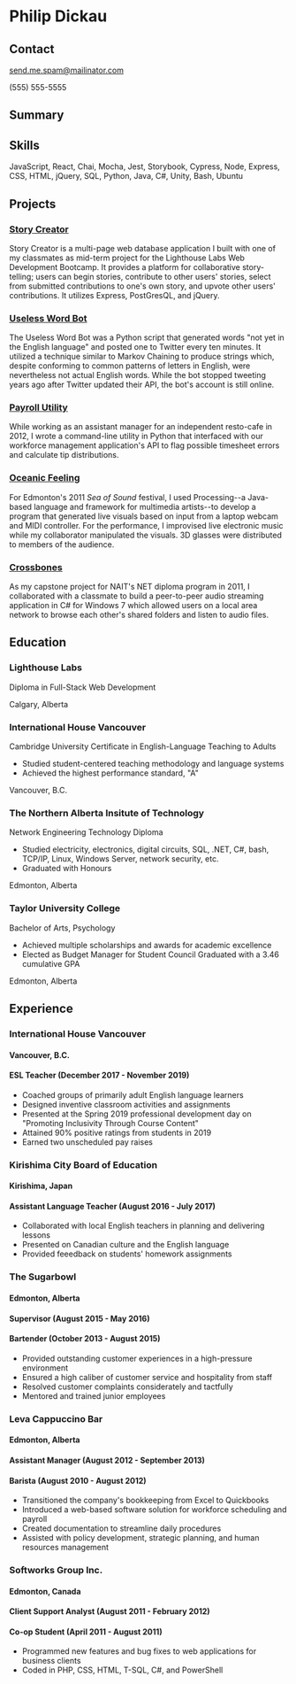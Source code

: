 # Philip Dickau
## Contact
send.me.spam@mailinator.com

(555) 555-5555

## Summary

## Skills
JavaScript, React, Chai, Mocha, Jest, Storybook, Cypress, Node, Express, CSS, HTML, jQuery, SQL, Python, Java, C#, Unity, Bash, Ubuntu

## Projects
### [Story Creator](https://github.com/philipd/story-creator)

Story Creator is a multi-page web database application I built with one of my classmates as mid-term project for the Lighthouse Labs Web Development Bootcamp. It provides a platform for collaborative story-telling; users can begin stories, contribute to other users' stories, select from submitted contributions to one's own story, and upvote other users' contributions. It utilizes Express, PostGresQL, and jQuery.

### [Useless Word Bot](https://twitter.com/uselesswordbot)

The Useless Word Bot was a Python script that generated words "not yet in the English language" and posted one to Twitter every ten minutes. It utilized a technique similar to Markov Chaining to produce strings which, despite conforming to common patterns of letters in English, were nevertheless not actual English words. While the bot stopped tweeting years ago after Twitter updated their API, the bot's account is still online.

### [Payroll Utility](https://github.com/philipd/payroll-utility)

While working as an assistant manager for an independent resto-cafe in 2012, I wrote a command-line utility in Python that interfaced with our workforce management application's API to flag possible timesheet errors and calculate tip distributions.

### [Oceanic Feeling](https://github.com/philipd/oceanic-feeling)

For Edmonton's 2011 *Sea of Sound* festival, I used Processing--a Java-based language and framework for multimedia artists--to develop a program that generated live visuals based on input from a laptop webcam and MIDI controller. For the performance, I improvised live electronic music while my collaborator manipulated the visuals. 3D glasses were distributed to members of the audience.

### [Crossbones](https://github.com/philipd/crossbones)

As my capstone project for NAIT's NET diploma program in 2011, I collaborated with a classmate to build a peer-to-peer audio streaming application in C# for Windows 7 which allowed users on a local area network to browse each other's shared folders and listen to audio files.

## Education
### Lighthouse Labs
Diploma in Full-Stack Web Development

Calgary, Alberta

### International House Vancouver
Cambridge University Certificate in English-Language Teaching to Adults
- Studied student-centered teaching methodology and language systems
- Achieved the highest performance standard, "A"

Vancouver, B.C.

### The Northern Alberta Insitute of Technology
Network Engineering Technology Diploma
- Studied electricity, electronics, digital circuits, SQL, .NET, C#, bash, TCP/IP, Linux, Windows Server, network security, etc.
- Graduated with Honours

Edmonton, Alberta

### Taylor University College
Bachelor of Arts, Psychology
- Achieved multiple scholarships and awards for academic excellence
- Elected as Budget Manager for Student Council
Graduated with a 3.46 cumulative GPA

Edmonton, Alberta


## Experience

### International House Vancouver
#### Vancouver, B.C.
#### ESL Teacher (December 2017 - November 2019)
 - Coached groups of primarily adult English language learners
 - Designed inventive classroom activities and assignments
 - Presented at the Spring 2019 professional development day on "Promoting Inclusivity Through Course Content"
 - Attained 90% positive ratings from students in 2019
 - Earned two unscheduled pay raises

 ### Kirishima City Board of Education
 #### Kirishima, Japan
 #### Assistant Language Teacher (August 2016 - July 2017)
 - Collaborated with local English teachers in planning and delivering lessons
- Presented on Canadian culture and the English language
 - Provided feeedback on students' homework assignments


### The Sugarbowl 
#### Edmonton, Alberta
#### Supervisor (August 2015 - May 2016)
#### Bartender (October 2013 - August 2015)
- Provided outstanding customer experiences in a high-pressure environment
- Ensured a high caliber of customer service and hospitality from staff 
- Resolved customer complaints considerately and tactfully 
- Mentored and trained junior employees

### Leva Cappuccino Bar
#### Edmonton, Alberta
#### Assistant Manager (August 2012 - September 2013)
#### Barista (August 2010 - August 2012)
- Transitioned the company's bookkeeping from Excel to Quickbooks
- Introduced a web-based software solution for workforce scheduling and payroll
- Created documentation to streamline daily procedures
- Assisted with policy development, strategic planning, and human resources management

### Softworks Group Inc. 
#### Edmonton, Canada
#### Client Support Analyst (August 2011 - February 2012)
#### Co-op Student (April 2011 - August 2011)
- Programmed new features and bug fixes to web applications for business clients
- Coded in PHP, CSS, HTML, T-SQL, C#, and PowerShell